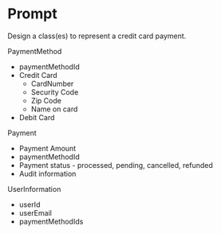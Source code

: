 # Prompt

Design a class(es) to represent a credit card payment.

PaymentMethod 
- paymentMethodId 
- Credit Card
  - CardNumber
  - Security Code
  - Zip Code
  - Name on card 
- Debit Card 

Payment 
- Payment Amount 
- paymentMethodId 
- Payment status - processed, pending, cancelled, refunded
- Audit information 

UserInformation 
- userId
- userEmail
- paymentMethodIds 